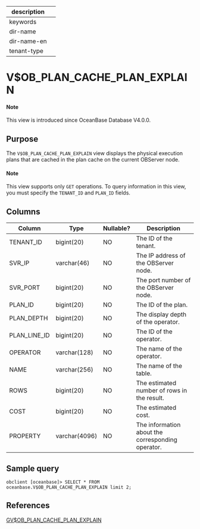 |description||
|---|---|
|keywords||
|dir-name||
|dir-name-en||
|tenant-type||

# V$OB_PLAN_CACHE_PLAN_EXPLAIN

<main id="notice" type='explain'>
  <h4>Note</h4>
  <p>This view is introduced since OceanBase Database V4.0.0. </p>
</main>

## Purpose


The `V$OB_PLAN_CACHE_PLAN_EXPLAIN` view displays the physical execution plans that are cached in the plan cache on the current OBServer node.

  <main id="notice" type='explain'>
    <h4>Note</h4>
    <p>This view supports only <code>GET</code> operations. To query information in this view, you must specify the <code>TENANT_ID</code> and <code>PLAN_ID</code> fields. </p>
  </main>

## Columns

| **Column** | **Type** | **Nullable?** | **Description** |
|--------------|---------------|------------|------------------|
| TENANT_ID | bigint(20) | NO | The ID of the tenant. |
| SVR_IP | varchar(46) | NO | The IP address of the OBServer node. |
| SVR_PORT | bigint(20) | NO | The port number of the OBServer node. |
| PLAN_ID | bigint(20) | NO | The ID of the plan. |
| PLAN_DEPTH | bigint(20) | NO | The display depth of the operator. |
| PLAN_LINE_ID | bigint(20) | NO | The ID of the operator. |
| OPERATOR | varchar(128) | NO | The name of the operator. |
| NAME | varchar(256) | NO | The name of the table. |
| ROWS | bigint(20) | NO | The estimated number of rows in the result. |
| COST | bigint(20) | NO | The estimated cost. |
| PROPERTY | varchar(4096) | NO | The information about the corresponding operator. |

## Sample query

```shell
obclient [oceanbase]> SELECT * FROM oceanbase.V$OB_PLAN_CACHE_PLAN_EXPLAIN limit 2;
```

## References

[GV$OB_PLAN_CACHE_PLAN_EXPLAIN](2200.gv-ob_plan_cache_plan_explain-of-mysql-mode.md)
